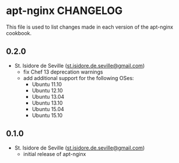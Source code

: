 apt-nginx CHANGELOG
=====================
This file is used to list changes made in each version of the apt-nginx
cookbook.

0.2.0
-----
- St. Isidore de Seville (st.isidore.de.seville@gmail.com)
  - fix Chef 13 deprecation warnings
  - add additional support for the following OSes:
    - Ubuntu 11.10
    - Ubuntu 12.10
    - Ubuntu 13.04
    - Ubuntu 13.10
    - Ubuntu 15.04
    - Ubuntu 15.10

0.1.0
-----
- St. Isidore de Seville (st.isidore.de.seville@gmail.com)
  - initial release of apt-nginx

